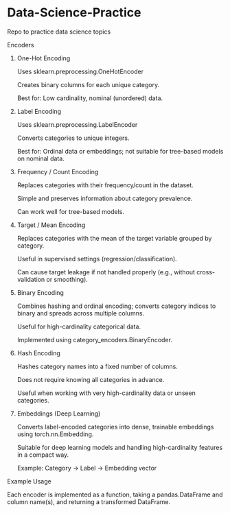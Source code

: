# Data-Science-Practice
Repo to practice data science topics

Encoders

1. One-Hot Encoding

    Uses sklearn.preprocessing.OneHotEncoder

    Creates binary columns for each unique category.

    Best for: Low cardinality, nominal (unordered) data.

2. Label Encoding

    Uses sklearn.preprocessing.LabelEncoder

    Converts categories to unique integers.

    Best for: Ordinal data or embeddings; not suitable for tree-based models on nominal data.

3. Frequency / Count Encoding

    Replaces categories with their frequency/count in the dataset.

    Simple and preserves information about category prevalence.

    Can work well for tree-based models.

4. Target / Mean Encoding

    Replaces categories with the mean of the target variable grouped by category.

    Useful in supervised settings (regression/classification).

    Can cause target leakage if not handled properly (e.g., without cross-validation or smoothing).

5. Binary Encoding

    Combines hashing and ordinal encoding; converts category indices to binary and spreads across multiple columns.

    Useful for high-cardinality categorical data.

    Implemented using category_encoders.BinaryEncoder.

6. Hash Encoding

    Hashes category names into a fixed number of columns.

    Does not require knowing all categories in advance.

    Useful when working with very high-cardinality data or unseen categories.

7. Embeddings (Deep Learning)

    Converts label-encoded categories into dense, trainable embeddings using torch.nn.Embedding.

    Suitable for deep learning models and handling high-cardinality features in a compact way.

    Example: Category → Label → Embedding vector

Example Usage

Each encoder is implemented as a function, taking a pandas.DataFrame and column name(s), and returning a transformed DataFrame.
